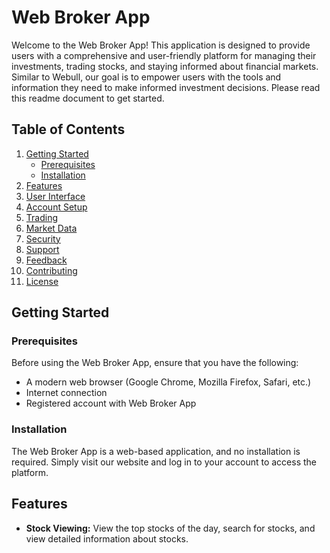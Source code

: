 # Web Broker App

Welcome to the Web Broker App! This application is designed to provide users with a comprehensive and user-friendly platform for managing their investments, trading stocks, and staying informed about financial markets. Similar to Webull, our goal is to empower users with the tools and information they need to make informed investment decisions. Please read this readme document to get started.

## Table of Contents

1. [Getting Started](#getting-started)
    - [Prerequisites](#prerequisites)
    - [Installation](#installation)
2. [Features](#features)
3. [User Interface](#user-interface)
4. [Account Setup](#account-setup)
5. [Trading](#trading)
6. [Market Data](#market-data)
7. [Security](#security)
8. [Support](#support)
9. [Feedback](#feedback)
10. [Contributing](#contributing)
11. [License](#license)

## Getting Started

### Prerequisites

Before using the Web Broker App, ensure that you have the following:

- A modern web browser (Google Chrome, Mozilla Firefox, Safari, etc.)
- Internet connection
- Registered account with Web Broker App

### Installation

The Web Broker App is a web-based application, and no installation is required. Simply visit our website and log in to your account to access the platform.

## Features

- **Stock Viewing:** View the top stocks of the day, search for stocks, and view detailed information about stocks.
